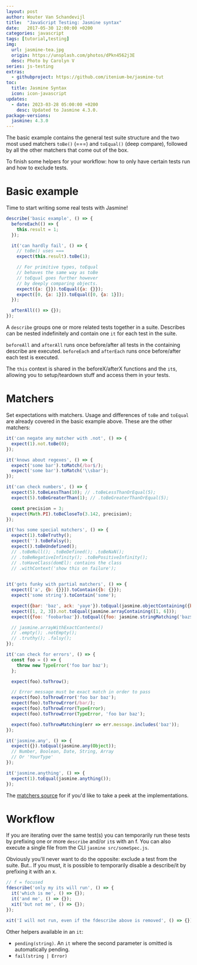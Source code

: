 ```yaml
---
layout: post
author: Wouter Van Schandevijl
title:  "JavaScript Testing: Jasmine syntax"
date:   2017-05-30 12:00:00 +0200
categories: javascript
tags: [tutorial,testing]
img:
  url: jasmine-tea.jpg
  origin: https://unsplash.com/photos/dPkn4562j3E
  desc: Photo by Carolyn V
series: js-testing
extras:
  - githubproject: https://github.com/itenium-be/jasmine-tut
toc:
  title: Jasmine Syntax
  icon: icon-javascript
updates:
  - date: 2023-03-28 05:00:00 +0200
    desc: Updated to Jasmine 4.3.0.
package-versions:
  jasmine: 4.3.0
---
```


The basic example contains the general test suite structure and the 
two most used matchers `toBe()` (===) and `toEqual()` (deep compare),
followed by all the other matchers that come out of the box.

To finish some helpers for your workflow: how to only have certain
tests run and how to exclude tests.

<!--more-->

# Basic example

Time to start writing some real tests with Jasmine!

```js
describe('basic example', () => {
  beforeEach(() => {
    this.result = 1;
  });

  it('can hardly fail', () => {
    // toBe() uses ===
    expect(this.result).toBe(1);

    // For primitive types, toEqual
    // behaves the same way as toBe
    // toEqual goes further however
    // by deeply comparing objects.
    expect({a: {}}).toEqual({a: {}});
    expect([0, {a: 1}]).toEqual([0, {a: 1}]);
  });

  afterAll(() => {});
});
```

A `describe` groups one or more related tests together in a suite. Describes can be nested indefinitely
and contain one `it` for each test in the suite.

`beforeAll` and `afterAll` runs once before/after all tests in the containing describe are executed.
`beforeEach` and `afterEach` runs once before/after each test is executed.

The `this` context is shared in the beforeX/afterX functions and the `it`s, allowing you to setup/teardown stuff
and access them in your tests.




# Matchers

Set expectations with matchers. Usage and differences of `toBe` and `toEqual` are already covered
in the basic example above. These are the other matchers:

```js
it('can negate any matcher with .not', () => {
  expect(1).not.toBe(0);
});

it('knows about regexes', () => {
  expect('some bar').toMatch(/bar$/);
  expect('some bar').toMatch('\\sbar');
});

it('can check numbers', () => {
  expect(5).toBeLessThan(10); // .toBeLessThanOrEqual(5);
  expect(5).toBeGreaterThan(1); // .toBeGreaterThanOrEqual(5);

  const precision = 3;
  expect(Math.PI).toBeCloseTo(3.142, precision);
});

it('has some special matchers', () => {
  expect(1).toBeTruthy();
  expect('').toBeFalsy();
  expect().toBeUndefined();
  // .toBeNull(); .toBeDefined(); .toBeNaN();
  // .toBeNegativeInfinity(); .toBePositiveInfinity();
  // .toHaveClass(domEl): contains the class
  // .withContext('show this on failure');
  

it('gets funky with partial matchers', () => {
  expect(['a', {b: {}}]).toContain({b: {}});
  expect('some string').toContain('some');

  expect({bar: 'baz', ack: 'yaye'}).toEqual(jasmine.objectContaining({bar: 'baz'}));
  expect([1, 2, 3]).not.toEqual(jasmine.arrayContaining([1, 6]));
  expect({foo: 'foobarbaz'}).toEqual({foo: jasmine.stringMatching('baz$')});

  // jasmine.arrayWithExactContents()
  // .empty(); .notEmpty();
  // .truthy(); .falsy();
});

it('can check for errors', () => {
  const foo = () => {
    throw new TypeError('foo bar baz');
  };

  expect(foo).toThrow();

  // Error message must be exact match in order to pass
  expect(foo).toThrowError('foo bar baz');
  expect(foo).toThrowError(/bar/);
  expect(foo).toThrowError(TypeError);
  expect(foo).toThrowError(TypeError, 'foo bar baz');

  expect(foo).toThrowMatching(err => err.message.includes('baz'));
});

it('jasmine.any', () => {
  expect({}).toEqual(jasmine.any(Object));
  // Number, Boolean, Date, String, Array
  // Or 'YourType'
});

it('jasmine.anything', () => {
  expect(1).toEqual(jasmine.anything());
});
```

The [matchers source][jasmine-matchers] for if you'd like to take a peek at the implementations.




# Workflow

If you are iterating over the same test(s) you can temporarily run these tests by prefixing
one or more `describe` and/or `it`s with an f.
You can also execute a single file from the CLI `jasmine src/someSpec.js`.

Obviously you'll never want to do the opposite: exclude a test from the suite. But.. If you must, it is possible
to temporarily disable a describe/it by prefixing it with an x.

```js
// f = focused
fdescribe('only my its will run', () => {
  it('which is me', () => {});
  it('and me', () => {});
  xit('but not me', () => {});
});

xit('I will not run, even if the fdescribe above is removed', () => {});
```

Other helpers available in an `it`:
- `pending(string)`. An `it` where the second parameter is omitted is automatically pending.
- `fail(string | Error)`



[jasmine-matchers]: https://github.com/jasmine/jasmine/blob/master/src/core/matchers
